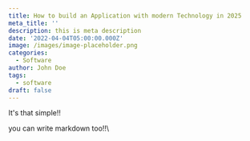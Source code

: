 ```yaml
---
title: How to build an Application with modern Technology in 2025
meta_title: ''
description: this is meta description
date: '2022-04-04T05:00:00.000Z'
image: /images/image-placeholder.png
categories:
  - Software
author: John Doe
tags:
  - software
draft: false
---
```

It's that simple!!

you can write markdown too!!\

